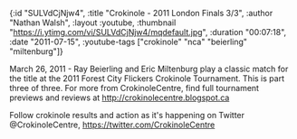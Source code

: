 {:id "SULVdCjNjw4",
 :title "Crokinole - 2011 London Finals 3/3",
 :author "Nathan Walsh",
 :layout :youtube,
 :thumbnail "https://i.ytimg.com/vi/SULVdCjNjw4/mqdefault.jpg",
 :duration "00:07:18",
 :date "2011-07-15",
 :youtube-tags ["crokinole" "nca" "beierling" "miltenburg"]}


March 26, 2011 - Ray Beierling and Eric Miltenburg play a classic match for the title at the 2011 Forest City Flickers Crokinole Tournament. This is part three of three. For more from CrokinoleCentre, find full tournament previews and reviews at http://crokinolecentre.blogspot.ca

Follow crokinole results and action as it's happening on Twitter @CrokinoleCentre, https://twitter.com/CrokinoleCentre

